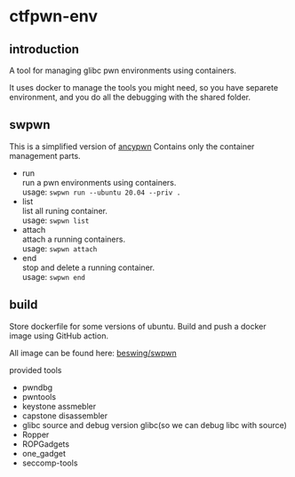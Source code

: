 # ctfpwn-env



## introduction

A tool for managing glibc pwn environments using containers.

It uses docker to manage the tools you might need, so you have separete environment, and you do all the debugging with the shared folder.

## swpwn

This is a simplified version of [ancypwn](https://github.com/Escapingbug/ancypwn)
Contains only the container management parts.
- run     
  run a pwn environments using containers.  
  usage:  `swpwn run --ubuntu 20.04 --priv .`
- list    
  list all runing container.                
  usage:  `swpwn list`
- attach  
  attach a running containers.              
  usage:  `swpwn attach`
- end     
  stop and delete a running container.      
  usage:  `swpwn end` 

## build

Store dockerfile for some versions of ubuntu.
Build and push a docker image using GitHub action.

All image can be found here: [beswing/swpwn](https://hub.docker.com/repository/docker/beswing/swpwn)

provided tools

- pwndbg
- pwntools
- keystone assmebler
- capstone disassembler
- glibc source and debug version glibc(so we can debug libc with source)
- Ropper
- ROPGadgets
- one_gadget
- seccomp-tools

